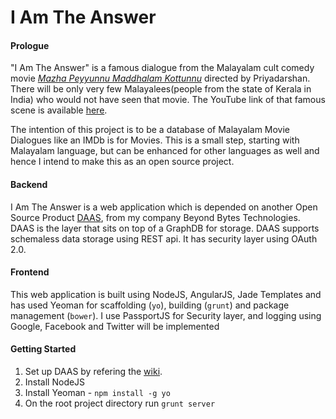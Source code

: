 I Am The Answer
============

#### Prologue ####

"I Am The Answer" is a famous dialogue from the Malayalam cult comedy movie *[Mazha Peyyunnu Maddhalam Kottunnu](http://en.wikipedia.org/wiki/Mazha_Peyyunnu_Maddalam_Kottunnu)* directed by Priyadarshan. There will be only very few Malayalees(people from the state of Kerala in India) who would not have seen that movie. The YouTube link of that famous scene is available [here](http://www.youtube.com/watch?v=B2tRL7r3uSE).

The intention of this project is to be a database of Malayalam Movie Dialogues like an IMDb is for Movies. This is a small step, starting with Malayalam language, but can be enhanced for other languages as well and hence I intend to make this as an open source project. 

#### Backend ####

I Am The Answer is a web application which is depended on another Open Source Product [DAAS](https://github.com/bbytes/DAAS), from my company Beyond Bytes Technologies. DAAS is the layer that sits on top of a GraphDB for storage. DAAS supports schemaless data storage using REST api. It has security layer using OAuth 2.0.

#### Frontend ####

This web application is built using NodeJS, AngularJS, Jade Templates and has used Yeoman for scaffolding (`yo`), building (`grunt`) and package management (`bower`). I use PassportJS for Security layer, and logging using Google, Facebook and Twitter will be implemented  

#### Getting Started ####

1. Set up DAAS by refering the [wiki](https://github.com/bbytes/DAAS/wiki/Getting-started). 
2. Install NodeJS
3. Install Yeoman - `npm install -g yo` 
4. On the root project directory run `grunt server`





